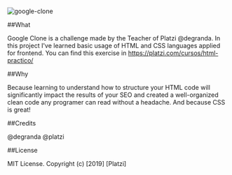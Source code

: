 # <challenge-google-clone>


![google-clone](/google_clone/img/Screenshot.png?raw=true "Google clone")

    
##What
    
Google Clone is a challenge made by the Teacher of Platzi @degranda. In this project I've learned basic usage of HTML and CSS languages applied for frontend. 
You can find this exercise in https://platzi.com/cursos/html-practico/

##Why
    
Because learning to understand how to structure your HTML code will significantly impact the results of your SEO and created a well-organized clean code any programer
can read without a headache. And because CSS is great!

##Credits
    
@degranda @platzi

    
##License

MIT License. Copyright (c) [2019] [Platzi]
